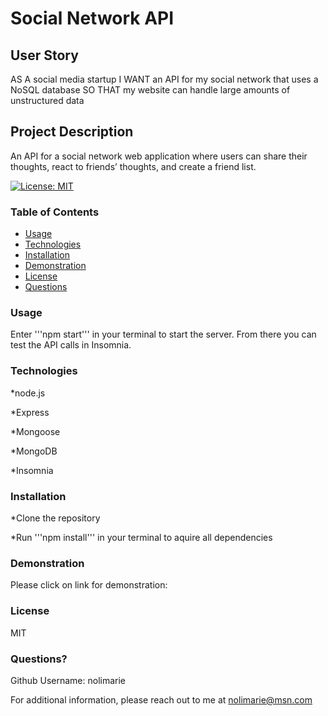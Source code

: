 # Social Network API

## User Story
AS A social media startup
I WANT an API for my social network that uses a NoSQL database
SO THAT my website can handle large amounts of unstructured data
## Project Description
An API for a social network web application where users can share their thoughts, react to friends’ thoughts, and create a friend list.

[![License: MIT](https://img.shields.io/badge/License-MIT-yellow.svg)](undefined)

### Table of Contents
* [Usage](#usage)
* [Technologies](#tech)
* [Installation](#installation)
* [Demonstration](#demo)
* [License](#license)
* [Questions](#questions)

### Usage
Enter '''npm start''' in your terminal to start the server. From there you can test the API calls in Insomnia.

### Technologies
*node.js

*Express

*Mongoose

*MongoDB

*Insomnia


### Installation
*Clone the repository 

*Run '''npm install''' in your terminal to aquire all dependencies


### Demonstration
Please click on link for demonstration: 

### License
MIT


### Questions?
Github Username: nolimarie

For additional information, please reach out to me at nolimarie@msn.com
